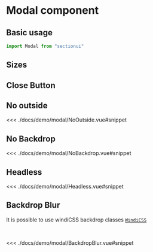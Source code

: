 <script setup>

import demoSizes from "./demo/Sizes.vue"
import demoCloseButton from "./demo/CloseButton.vue"
import demoNoBackdrop from "./demo/NoBackdrop.vue"
import demoNoOutside from "./demo/NoOutside.vue"
import demoHeadless from "./demo/Headless.vue"
import demoBackdropBlur from "./demo/BackdropBlur.vue"
</script>

# Modal component


## Basic usage

```ts
import Modal from "sectionui"
```

## Sizes


## Close Button


<demoCloseButton/>



## No outside


<demoNoOutside/>

<<< ./docs/demo/modal/NoOutside.vue#snippet

## No Backdrop

<demoNoBackdrop/>

<<< ./docs/demo/modal/NoBackdrop.vue#snippet

## Headless


<demoHeadless/>

<<< ./docs/demo/modal/Headless.vue#snippet

## Backdrop Blur

It is possible to use windiCSS backdrop classes <code><span class="hover:underline text-primary-200">[WindiCSS](https://windicss.org/utilities/filters/backdrop-filter.html)</span></code>

<br />

<demoBackdropBlur/>

<<< ./docs/demo/modal/BackdropBlur.vue#snippet


